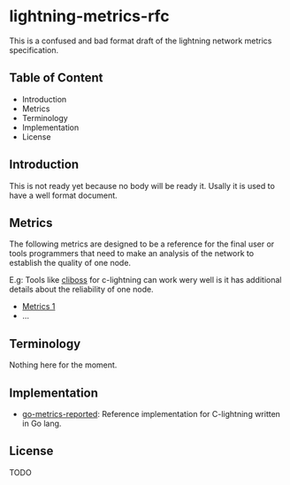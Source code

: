 # lightning-metrics-rfc

This is a confused and bad format draft of the lightning network metrics specification.

## Table of Content

- Introduction
- Metrics
- Terminology
- Implementation
- License

## Introduction

This is not ready yet because no body will be ready it. Usally it is used to have a well format document.

## Metrics

The following metrics are designed to be a reference for the final user or tools programmers that need to make an analysis of the network to establish the quality of one node.

E.g: Tools like [cliboss](https://github.com/ZmnSCPxj/clboss) for c-lightning can work wery well is it has additional details about the reliability of one node.

- [Metrics 1](metrics/metric_01.md)
- ...

## Terminology

Nothing here for the moment.

## Implementation

- [go-metrics-reported](#TODO): Reference implementation for C-lightning written in Go lang.

## License

TODO
